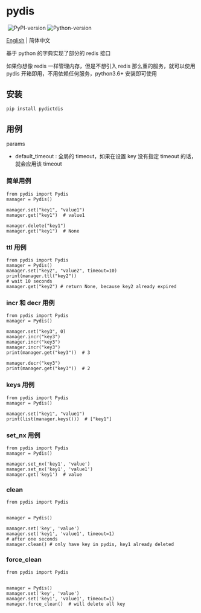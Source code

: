 # pydis

![[](./LICENSE)](https://img.shields.io/github/license/Zombie123456/pydis) ![PyPI-version](https://img.shields.io/pypi/v/pydictdis) ![Python-version](https://img.shields.io/badge/python-%3E%3D3.6-blue)

[English](./README.md) | 简体中文

基于 python 的字典实现了部分的 redis 接口

如果你想像 redis 一样管理内存，但是不想引入 redis 那么重的服务，就可以使用 pydis
开箱即用，不用依赖任何服务，python3.6+ 安装即可使用

## 安装

```bash
pip install pydictdis
```

## 用例

params

- default_timeout : 全局的 timeout，如果在设置 key 没有指定 timeout 的话，就会应用该 timeout

### 简单用例

```python3
from pydis import Pydis
manager = Pydis()

manager.set("key1", "value1")
manager.get("key1")  # value1

manager.delete("key1")
manager.get("key1")  # None
```

### ttl 用例

```python3
from pydis import Pydis
manager = Pydis()
manager.set("key2", "value2", timeout=10)
print(manager.ttl("key2"))
# wait 10 seconds
manager.get("key2") # return None, because key2 already expired
```

### incr 和 decr 用例

```python3
from pydis import Pydis
manager = Pydis()

manager.set("key3", 0)
manager.incr("key3")
manager.incr("key3")
manager.incr("key3")
print(manager.get("key3"))  # 3

manager.decr("key3")
print(manager.get("key3"))  # 2
```

### keys 用例

```python3
from pydis import Pydis
manager = Pydis()

manager.set("key1", "value1")
print(list(manager.keys()))  # ["key1"]
```

### set_nx 用例

```python3
from pydis import Pydis
manager = Pydis()

manager.set_nx('key1', 'value')
manager.set_nx('key1', 'value1')
manager.get('key1')  # value
```

### clean

```python3
from pydis import Pydis


manager = Pydis()

manager.set('key', 'value')
manager.set('key1', 'value1', timeout=1)
# after one seconds
manager.clean() # only have key in pydis, key1 already deleted

```

### force_clean

```python3
from pydis import Pydis


manager = Pydis()
manager.set('key', 'value')
manager.set('key1', 'value1', timeout=1)
manager.force_clean()  # will delete all key
```
